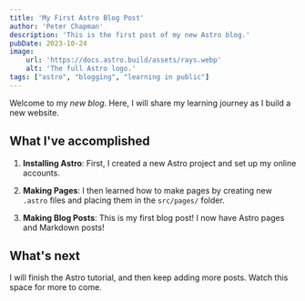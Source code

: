 ```yaml
---
title: 'My First Astro Blog Post'
author: 'Peter Chapman'
description: 'This is the first post of my new Astro blog.'
pubDate: 2023-10-24
image:
    url: 'https://docs.astro.build/assets/rays.webp'
    alt: 'The full Astro logo.'
tags: ["astro", "blogging", "learning in public"]
---
```

Welcome to my _new blog_. Here, I will share my learning journey as I build a new website.

## What I've accomplished

1. **Installing Astro**: First, I created a new Astro project and set up my online accounts.

2. **Making Pages**: I then learned how to make pages by creating new `.astro` files and placing them in the `src/pages/` folder.

3. **Making Blog Posts**: This is my first blog post! I now have Astro pages and Markdown posts!

## What's next

I will finish the Astro tutorial, and then keep adding more posts. Watch this space for more to come.
